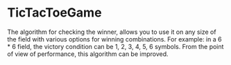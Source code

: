 # TicTacToeGame
The algorithm for checking the winner, allows you to use it on any size of the field with various options for winning combinations. For example: in a 6 * 6 field, the victory condition can be 1, 2, 3, 4, 5, 6 symbols.
From the point of view of performance, this algorithm can be improved.